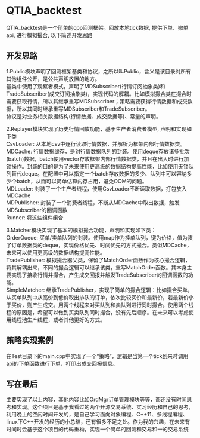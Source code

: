 # QTIA_backtest  
QTIA_backtest是一个简单的cpp回测框架。回放本地tick数据, 提供下单、撤单api, 进行模拟撮合, 以下简述开发思路  

## 开发思路  
1.Public模块声明了回测框架基类和协议，之所以叫Public，含义是该目录对所有其他组件公开，是公共声明放置的地方。  
基类中使用了观察者模式，声明了MDSubscriber(行情订阅抽象类)和TradeSubscriber(成交订阅抽象类)，实现代码的解耦。比如模拟撮合类在撮合时需要获取行情，所以其继承重写MDSubscriber；策略需要获得行情数据和成交数据，所以其同时继承重写MDSubscriber和TradeSubscriber。  
协议是对业务相关数据结构(行情数据、成交数据等)、常量的声明。  


2.Replayer模块实现了历史行情回放功能，基于生产者消费者模型, 声明和实现如下类  
CsvLoader: 从本地csv中逐行读取行情数据，并解析为框架内部行情数据类。  
MDCache: 行情数据缓存，是对行情数据队列的封装。使用deque存放诸多批次(batch)数据，batch使用vector存放框架内部行情数据类，并且在出入时进行加锁操作。封装的目的是为了未来使用更高级的数据结构提高性能，比如使用无锁队列替代deque。在配置中可以指定一个batch存放数据的多少、队列中可以容纳多少个batch，从而可以简单估算内存占用，避免OOM的问题。  
MDLoader: 封装了一个生产者线程，使用CsvLoader不断读取数据，打包放入MDCache  
MDPublisher: 封装了一个消费者线程，不断从MDCache中取出数据，触发MDSubscriber的回调函数  
Runner: 将这些组件组合  

3.Matcher模块实现了基本的模拟撮合功能，声明和实现如下类：  
OrderQueue: 买单/卖单队列的封装。使用map作为挂单队列，键为价格，值为装了订单数据类的deque，实现价格优先、时间优先的方式撮合。类似MDCache，未来可以使用更高级的数据结构提高性能。  
TradePublisher: 模拟撮合器父类，保留了MatchOrder函数作为核心撮合逻辑，将其解耦出来，不同的撮合逻辑可以继承该类，重写MatchOrder函数。其本身主要实现了接收行情并撮合，产生成交回报并触发TradeSubscriber的回调函数的功能。  
SimpleMatcher: 继承TradePublisher，实现了简单的撮合逻辑：比如撮合买单，从买单队列中从高价到低价取出排队的订单，依次比较买价和最新价，若最新价小于买价，则产生成交。用两个线程来对买队列和卖队列进行同时撮合。使用两个线程的原因是，希望可以做到买卖队列同时撮合，没有先后顺序。在未来可以考虑使用线程池生产线程，或者其他更好的方式。  

## 策略实现案例  
在Test目录下的main.cpp中实现了一个“策略”，逻辑是当第一个tick到来时调用api的下单函数进行下单，打印出成交回报信息。  

## 写在最后  
主要实现了以上内容，其他内容比如OrdMgr订单管理模块等等，都还没有时间思考和实现。这个项目是基于我看过的两个开源交易系统、实习经历和自己的思考，利用晚上的空闲时间开发的，是自己学习面向对象编程、C++11、多线程编程、linux下C++开发的经历的小总结，还有很多不足之处。作为我的兴趣，在未来有时间时会基于这个项目的代码重构，实现一个简单的回测和交易和一的交易系统      